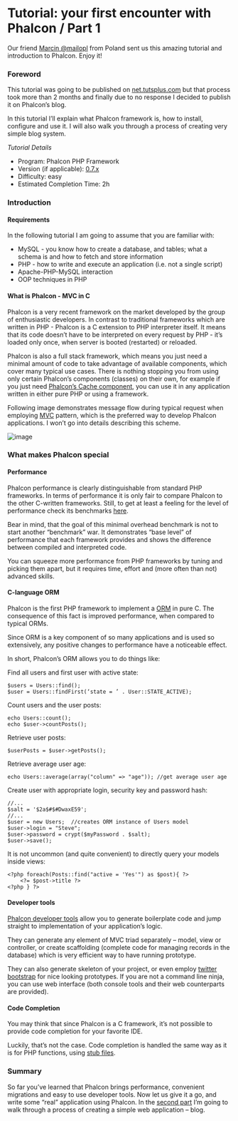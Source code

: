 <!--
slug: tutorial-your-first-encounter-with-phalcon-part
date: Mon Nov 26 2012 23:42:00 GMT-0500 (EST)
tags: tutorial, php, phalcon
title: Tutorial: your first encounter with Phalcon / Part 1
id: 36646589046
link: http://blog.phalconphp.com/post/36646589046/tutorial-your-first-encounter-with-phalcon-part
raw: {"blog_name":"phalconphp","id":36646589046,"post_url":"http://blog.phalconphp.com/post/36646589046/tutorial-your-first-encounter-with-phalcon-part","slug":"tutorial-your-first-encounter-with-phalcon-part","type":"text","date":"2012-11-27 04:42:00 GMT","timestamp":1353991320,"state":"published","format":"html","reblog_key":"aTP7twcP","tags":["tutorial","php","phalcon"],"short_url":"http://tmblr.co/Z6PumvY8Jf9s","highlighted":[],"note_count":3,"title":"Tutorial: your first encounter with Phalcon / Part 1","body":"<div class=\"highlightb\">Our friend <a href=\"https://twitter.com/mailopl\">Marcin @mailopl</a> from Poland sent us this amazing tutorial and introduction to Phalcon. Enjoy it!</div>\n<h3>Foreword</h3>\n<p>This tutorial was going to be published on <a href=\"http://net.tutsplus.com/\">net.tutsplus.com</a> but that process took more than 2 months and finally due to no response I decided to publish it on Phalcon&rsquo;s blog.</p>\n<p>In this tutorial I&rsquo;ll explain what Phalcon framework is, how to install, configure and use it. I will also walk you through a process of creating very simple blog system.</p>\n<p><em>Tutorial Details</em></p>\n<ul><li>Program: Phalcon PHP Framework</li>\n<li>Version (if applicable): <a href=\"http://phalconphp.com/download\">0.7.x</a></li>\n<li>Difficulty: easy</li>\n<li>Estimated Completion Time: 2h</li>\n</ul><h3>Introduction</h3>\n<h4>Requirements</h4>\n<p>In the following tutorial I am going to assume that you are familiar with:</p>\n<ul><li>MySQL - you know how to create a database, and tables; what a schema is and how to fetch and store information</li>\n<li>PHP - how to write and execute an application (i.e. not a single script)</li>\n<li>Apache-PHP-MySQL interaction</li>\n<li>OOP techniques in PHP</li>\n</ul><h4>What is Phalcon - MVC in C</h4>\n<p>Phalcon is a very recent framework on the market developed by the group of enthusiastic developers. In contrast to traditional frameworks which are written in PHP - Phalcon is a C extension to PHP interpreter itself. It means that its code doesn’t have to be interpreted on every request by PHP - it’s loaded only once, when server is booted (restarted) or reloaded.</p>\n<p>Phalcon is also a full stack framework, which means you just need a minimal amount of code to take advantage of available components, which cover many typical use cases. There is nothing stopping you from using only certain Phalcon&rsquo;s components (classes) on their own, for example if you just need <a href=\"http://docs.phalconphp.com/en/latest/reference/cache.html\">Phalcon’s Cache component</a>, you can use it in any application written in either pure PHP or using a framework.</p>\n<p>Following image demonstrates message flow during typical request when employing <a href=\"http://en.wikipedia.org/wiki/Model%E2%80%93view%E2%80%93controller\">MVC</a> pattern, which is the preferred way to develop Phalcon applications. I won&rsquo;t go into details describing this scheme.</p>\n<div align=\"center\"><img alt=\"image\" src=\"http://static.phalconphp.com/blog/img/mvc-c.png\"/></div>\n<h3>What makes Phalcon special</h3>\n<h4>Performance</h4>\n<p>Phalcon performance is clearly distinguishable from standard PHP frameworks. In terms of performance it is only fair to compare Phalcon to the other C-written frameworks. Still, to get at least a feeling for the level of performance check its benchmarks <a href=\"http://docs.phalconphp.com/en/latest/reference/benchmark.html\">here</a>.</p>\n<p>Bear in mind, that the goal of this minimal overhead benchmark is not to start another “benchmark” war. It demonstrates &ldquo;base level&rdquo; of performance that each framework provides and shows the difference between compiled and interpreted code.</p>\n<p>You can squeeze more performance from PHP frameworks by tuning and picking them apart, but it requires time, effort and (more often than not) advanced skills.</p>\n<h4>C-language ORM</h4>\n<p>Phalcon is the first PHP framework to implement a <a href=\"http://docs.phalconphp.com/en/latest/reference/models.html\">ORM</a> in pure C. The consequence of this fact is improved performance, when compared to typical ORMs.</p>\n<p>Since ORM is a key component of so many applications and is used so extensively, any positive changes to performance have a noticeable effect.</p>\n<p>In short, Phalcon’s ORM allows you to do things like:</p>\n<p>Find all users and first user with active state:</p>\n<pre class=\"sh_php sh_sourceCode\">$users = Users::find();\n$user = Users::findFirst(‘state = ’ . User::STATE_ACTIVE); \n</pre>\n<p>Count users and the user posts:</p>\n<pre class=\"sh_php sh_sourceCode\">echo Users::count(); \necho $user-&gt;countPosts(); \n</pre>\n<p>Retrieve user posts:</p>\n<pre class=\"sh_php sh_sourceCode\">$userPosts = $user-&gt;getPosts(); \n</pre>\n<p>Retrieve average user age:</p>\n<pre class=\"sh_php sh_sourceCode\">echo Users::average(array(\"column\" =&gt; \"age\")); //get average user age\n</pre>\n<p>Create user with appropriate login, security key and password hash:</p>\n<pre class=\"sh_php sh_sourceCode\">//...\n$salt = '<span class=\"s1\">$2a$</span>#$#DwaxE59';\n//...\n$user = new Users;  //creates ORM instance of Users model\n$user-&gt;login = \"Steve\";\n$user-&gt;password = crypt($myPassword . $salt); \n$user-&gt;save();\n</pre>\n<p>It is not uncommon (and quite convenient) to directly query your models inside views:</p>\n<pre class=\"sh_php sh_sourceCode\">&lt;?php foreach(Posts::find(\"active = 'Yes'\") as $post){ ?&gt;\n    &lt;?= $post-&gt;title ?&gt;\n&lt;?php } ?&gt;\n</pre>\n<h4>Developer tools</h4>\n<p><a href=\"http://docs.phalconphp.com/en/latest/reference/tools.html\">Phalcon developer tools</a> allow you to generate boilerplate code and jump straight to implementation of your application&rsquo;s logic.</p>\n<p>They can generate any element of MVC triad separately – model, view or controller, or create scaffolding (complete code for managing records in the database) which is very efficient way to have running prototype.</p>\n<p>They can also generate skeleton of your project, or even employ <a href=\"http://docs.phalconphp.com/en/latest/reference/tools.html#scaffold-with-twitter-bootstrap\">twitter bootstrap</a> for nice looking prototypes. If you are not a command line ninja, you can use web interface (both console tools and their web counterparts are provided).</p>\n<h4>Code Completion</h4>\n<p>You may think that since Phalcon is a C framework, it’s not possible to provide code completion for your favorite IDE.</p>\n<p>Luckily, that’s not the case. Code completion is handled the same way as it is for PHP functions, using <a href=\"https://github.com/phalcon/phalcon-devtools/tree/master/ide/phpstorm\">stub files</a>.</p>\n<h3>Summary</h3>\n<p>So far you&rsquo;ve learned that Phalcon brings performance, convenient migrations and easy to use developer tools. Now let us give it a go, and write some &ldquo;real&rdquo; application using Phalcon. In the <a href=\"http://blog.phalconphp.com/post/36648855158/tutorial-your-first-encounter-with-phalcon-part-2\">second part</a> I&rsquo;m going to walk through a process of creating a simple web application – blog.</p>","reblog":{"tree_html":"","comment":"<div class=\"highlightb\">Our friend <a href=\"https://twitter.com/mailopl\">Marcin @mailopl</a> from Poland sent us this amazing tutorial and introduction to Phalcon. Enjoy it!</div>\n<h3>Foreword</h3>\n<p>This tutorial was going to be published on <a href=\"http://net.tutsplus.com/\">net.tutsplus.com</a> but that process took more than 2 months and finally due to no response I decided to publish it on Phalcon&rsquo;s blog.</p>\n<p>In this tutorial I&rsquo;ll explain what Phalcon framework is, how to install, configure and use it. I will also walk you through a process of creating very simple blog system.</p>\n<p><em>Tutorial Details</em></p>\n<ul><li>Program: Phalcon PHP Framework</li>\n<li>Version (if applicable): <a href=\"http://phalconphp.com/download\">0.7.x</a></li>\n<li>Difficulty: easy</li>\n<li>Estimated Completion Time: 2h</li>\n</ul><h3>Introduction</h3>\n<h4>Requirements</h4>\n<p>In the following tutorial I am going to assume that you are familiar with:</p>\n<ul><li>MySQL - you know how to create a database, and tables; what a schema is and how to fetch and store information</li>\n<li>PHP - how to write and execute an application (i.e. not a single script)</li>\n<li>Apache-PHP-MySQL interaction</li>\n<li>OOP techniques in PHP</li>\n</ul><h4>What is Phalcon - MVC in C</h4>\n<p>Phalcon is a very recent framework on the market developed by the group of enthusiastic developers. In contrast to traditional frameworks which are written in PHP - Phalcon is a C extension to PHP interpreter itself. It means that its code doesn&rsquo;t have to be interpreted on every request by PHP - it&rsquo;s loaded only once, when server is booted (restarted) or reloaded.</p>\n<p>Phalcon is also a full stack framework, which means you just need a minimal amount of code to take advantage of available components, which cover many typical use cases. There is nothing stopping you from using only certain Phalcon&rsquo;s components (classes) on their own, for example if you just need <a href=\"http://docs.phalconphp.com/en/latest/reference/cache.html\">Phalcon&rsquo;s Cache component</a>, you can use it in any application written in either pure PHP or using a framework.</p>\n<p>Following image demonstrates message flow during typical request when employing <a href=\"http://en.wikipedia.org/wiki/Model%E2%80%93view%E2%80%93controller\">MVC</a> pattern, which is the preferred way to develop Phalcon applications. I won&rsquo;t go into details describing this scheme.</p>\n<div align=\"center\"><img alt=\"image\" src=\"http://static.phalconphp.com/blog/img/mvc-c.png\"></div>\n<h3>What makes Phalcon special</h3>\n<h4>Performance</h4>\n<p>Phalcon performance is clearly distinguishable from standard PHP frameworks. In terms of performance it is only fair to compare Phalcon to the other C-written frameworks. Still, to get at least a feeling for the level of performance check its benchmarks <a href=\"http://docs.phalconphp.com/en/latest/reference/benchmark.html\">here</a>.</p>\n<p>Bear in mind, that the goal of this minimal overhead benchmark is not to start another &ldquo;benchmark&rdquo; war. It demonstrates &ldquo;base level&rdquo; of performance that each framework provides and shows the difference between compiled and interpreted code.</p>\n<p>You can squeeze more performance from PHP frameworks by tuning and picking them apart, but it requires time, effort and (more often than not) advanced skills.</p>\n<h4>C-language ORM</h4>\n<p>Phalcon is the first PHP framework to implement a <a href=\"http://docs.phalconphp.com/en/latest/reference/models.html\">ORM</a> in pure C. The consequence of this fact is improved performance, when compared to typical ORMs.</p>\n<p>Since ORM is a key component of so many applications and is used so extensively, any positive changes to performance have a noticeable effect.</p>\n<p>In short, Phalcon&rsquo;s ORM allows you to do things like:</p>\n<p>Find all users and first user with active state:</p>\n<pre class=\"sh_php sh_sourceCode\">$users = Users::find();\n$user = Users::findFirst(&lsquo;state = &rsquo; . User::STATE_ACTIVE); \n</pre>\n<p>Count users and the user posts:</p>\n<pre class=\"sh_php sh_sourceCode\">echo Users::count(); \necho $user-&gt;countPosts(); \n</pre>\n<p>Retrieve user posts:</p>\n<pre class=\"sh_php sh_sourceCode\">$userPosts = $user-&gt;getPosts(); \n</pre>\n<p>Retrieve average user age:</p>\n<pre class=\"sh_php sh_sourceCode\">echo Users::average(array(\"column\" =&gt; \"age\")); //get average user age\n</pre>\n<p>Create user with appropriate login, security key and password hash:</p>\n<pre class=\"sh_php sh_sourceCode\">//...\n$salt = '<span class=\"s1\">$2a$</span>#$#DwaxE59';\n//...\n$user = new Users;  //creates ORM instance of Users model\n$user-&gt;login = \"Steve\";\n$user-&gt;password = crypt($myPassword . $salt); \n$user-&gt;save();\n</pre>\n<p>It is not uncommon (and quite convenient) to directly query your models inside views:</p>\n<pre class=\"sh_php sh_sourceCode\">&lt;?php foreach(Posts::find(\"active = 'Yes'\") as $post){ ?&gt;\n    &lt;?= $post-&gt;title ?&gt;\n&lt;?php } ?&gt;\n</pre>\n<h4>Developer tools</h4>\n<p><a href=\"http://docs.phalconphp.com/en/latest/reference/tools.html\">Phalcon developer tools</a> allow you to generate boilerplate code and jump straight to implementation of your application&rsquo;s logic.</p>\n<p>They can generate any element of MVC triad separately &ndash; model, view or controller, or create scaffolding (complete code for managing records in the database) which is very efficient way to have running prototype.</p>\n<p>They can also generate skeleton of your project, or even employ <a href=\"http://docs.phalconphp.com/en/latest/reference/tools.html#scaffold-with-twitter-bootstrap\">twitter bootstrap</a> for nice looking prototypes. If you are not a command line ninja, you can use web interface (both console tools and their web counterparts are provided).</p>\n<h4>Code Completion</h4>\n<p>You may think that since Phalcon is a C framework, it&rsquo;s not possible to provide code completion for your favorite IDE.</p>\n<p>Luckily, that&rsquo;s not the case. Code completion is handled the same way as it is for PHP functions, using <a href=\"https://github.com/phalcon/phalcon-devtools/tree/master/ide/phpstorm\">stub files</a>.</p>\n<h3>Summary</h3>\n<p>So far you&rsquo;ve learned that Phalcon brings performance, convenient migrations and easy to use developer tools. Now let us give it a go, and write some &ldquo;real&rdquo; application using Phalcon. In the <a href=\"http://blog.phalconphp.com/post/36648855158/tutorial-your-first-encounter-with-phalcon-part-2\">second part</a> I&rsquo;m going to walk through a process of creating a simple web application &ndash; blog.</p>"},"trail":[{"blog":{"name":"phalconphp","theme":{"header_full_width":1117,"header_full_height":426,"header_focus_width":758,"header_focus_height":426,"avatar_shape":"square","background_color":"#FAFAFA","body_font":"Helvetica Neue","header_bounds":"0,937,426,179","header_image":"http://static.tumblr.com/be2b0380984b972b47699d457f4c0ffb/ivjir8a/815nn0qo7/tumblr_static_28z87js742xwowwo0kco04ogs.jpg","header_image_focused":"http://static.tumblr.com/be2b0380984b972b47699d457f4c0ffb/ivjir8a/laHnn0qo9/tumblr_static_tumblr_static_28z87js742xwowwo0kco04ogs_focused_v3.jpg","header_image_scaled":"http://static.tumblr.com/be2b0380984b972b47699d457f4c0ffb/ivjir8a/815nn0qo7/tumblr_static_28z87js742xwowwo0kco04ogs_2048_v2.jpg","header_stretch":true,"link_color":"#529ECC","show_avatar":true,"show_description":true,"show_header_image":true,"show_title":true,"title_color":"#444444","title_font":"Gibson","title_font_weight":"bold"}},"post":{"id":"36646589046"},"content":"<div class=\"highlightb\">Our friend <a href=\"https://twitter.com/mailopl\">Marcin @mailopl</a> from Poland sent us this amazing tutorial and introduction to Phalcon. Enjoy it!</div>\n<h3>Foreword</h3>\n<p>This tutorial was going to be published on <a href=\"http://net.tutsplus.com/\">net.tutsplus.com</a> but that process took more than 2 months and finally due to no response I decided to publish it on Phalcon’s blog.</p>\n<p>In this tutorial I’ll explain what Phalcon framework is, how to install, configure and use it. I will also walk you through a process of creating very simple blog system.</p>\n<p><em>Tutorial Details</em></p>\n<ul><li>Program: Phalcon PHP Framework</li>\n<li>Version (if applicable): <a href=\"http://phalconphp.com/download\">0.7.x</a></li>\n<li>Difficulty: easy</li>\n<li>Estimated Completion Time: 2h</li>\n</ul><h3>Introduction</h3>\n<h4>Requirements</h4>\n<p>In the following tutorial I am going to assume that you are familiar with:</p>\n<ul><li>MySQL - you know how to create a database, and tables; what a schema is and how to fetch and store information</li>\n<li>PHP - how to write and execute an application (i.e. not a single script)</li>\n<li>Apache-PHP-MySQL interaction</li>\n<li>OOP techniques in PHP</li>\n</ul><h4>What is Phalcon - MVC in C</h4>\n<p>Phalcon is a very recent framework on the market developed by the group of enthusiastic developers. In contrast to traditional frameworks which are written in PHP - Phalcon is a C extension to PHP interpreter itself. It means that its code doesn’t have to be interpreted on every request by PHP - it’s loaded only once, when server is booted (restarted) or reloaded.</p>\n<p>Phalcon is also a full stack framework, which means you just need a minimal amount of code to take advantage of available components, which cover many typical use cases. There is nothing stopping you from using only certain Phalcon’s components (classes) on their own, for example if you just need <a href=\"http://docs.phalconphp.com/en/latest/reference/cache.html\">Phalcon’s Cache component</a>, you can use it in any application written in either pure PHP or using a framework.</p>\n<p>Following image demonstrates message flow during typical request when employing <a href=\"http://en.wikipedia.org/wiki/Model%E2%80%93view%E2%80%93controller\">MVC</a> pattern, which is the preferred way to develop Phalcon applications. I won’t go into details describing this scheme.</p>\n<div align=\"center\"><img alt=\"image\" src=\"http://static.phalconphp.com/blog/img/mvc-c.png\"></div>\n<h3>What makes Phalcon special</h3>\n<h4>Performance</h4>\n<p>Phalcon performance is clearly distinguishable from standard PHP frameworks. In terms of performance it is only fair to compare Phalcon to the other C-written frameworks. Still, to get at least a feeling for the level of performance check its benchmarks <a href=\"http://docs.phalconphp.com/en/latest/reference/benchmark.html\">here</a>.</p>\n<p>Bear in mind, that the goal of this minimal overhead benchmark is not to start another “benchmark” war. It demonstrates “base level” of performance that each framework provides and shows the difference between compiled and interpreted code.</p>\n<p>You can squeeze more performance from PHP frameworks by tuning and picking them apart, but it requires time, effort and (more often than not) advanced skills.</p>\n<h4>C-language ORM</h4>\n<p>Phalcon is the first PHP framework to implement a <a href=\"http://docs.phalconphp.com/en/latest/reference/models.html\">ORM</a> in pure C. The consequence of this fact is improved performance, when compared to typical ORMs.</p>\n<p>Since ORM is a key component of so many applications and is used so extensively, any positive changes to performance have a noticeable effect.</p>\n<p>In short, Phalcon’s ORM allows you to do things like:</p>\n<p>Find all users and first user with active state:</p>\n<pre class=\"sh_php sh_sourceCode\">$users = Users::find();\n$user = Users::findFirst(‘state = ’ . User::STATE_ACTIVE); \n</pre>\n<p>Count users and the user posts:</p>\n<pre class=\"sh_php sh_sourceCode\">echo Users::count(); \necho $user->countPosts(); \n</pre>\n<p>Retrieve user posts:</p>\n<pre class=\"sh_php sh_sourceCode\">$userPosts = $user->getPosts(); \n</pre>\n<p>Retrieve average user age:</p>\n<pre class=\"sh_php sh_sourceCode\">echo Users::average(array(\"column\" => \"age\")); //get average user age\n</pre>\n<p>Create user with appropriate login, security key and password hash:</p>\n<pre class=\"sh_php sh_sourceCode\">//...\n$salt = '<span class=\"s1\">$2a$</span>#$#DwaxE59';\n//...\n$user = new Users;  //creates ORM instance of Users model\n$user->login = \"Steve\";\n$user->password = crypt($myPassword . $salt); \n$user->save();\n</pre>\n<p>It is not uncommon (and quite convenient) to directly query your models inside views:</p>\n<pre class=\"sh_php sh_sourceCode\"><?php foreach(Posts::find(\"active = 'Yes'\") as $post){ ?>\n    <?= $post->title ?>\n<?php } ?>\n</pre>\n<h4>Developer tools</h4>\n<p><a href=\"http://docs.phalconphp.com/en/latest/reference/tools.html\">Phalcon developer tools</a> allow you to generate boilerplate code and jump straight to implementation of your application’s logic.</p>\n<p>They can generate any element of MVC triad separately – model, view or controller, or create scaffolding (complete code for managing records in the database) which is very efficient way to have running prototype.</p>\n<p>They can also generate skeleton of your project, or even employ <a href=\"http://docs.phalconphp.com/en/latest/reference/tools.html#scaffold-with-twitter-bootstrap\">twitter bootstrap</a> for nice looking prototypes. If you are not a command line ninja, you can use web interface (both console tools and their web counterparts are provided).</p>\n<h4>Code Completion</h4>\n<p>You may think that since Phalcon is a C framework, it’s not possible to provide code completion for your favorite IDE.</p>\n<p>Luckily, that’s not the case. Code completion is handled the same way as it is for PHP functions, using <a href=\"https://github.com/phalcon/phalcon-devtools/tree/master/ide/phpstorm\">stub files</a>.</p>\n<h3>Summary</h3>\n<p>So far you’ve learned that Phalcon brings performance, convenient migrations and easy to use developer tools. Now let us give it a go, and write some “real” application using Phalcon. In the <a href=\"http://blog.phalconphp.com/post/36648855158/tutorial-your-first-encounter-with-phalcon-part-2\">second part</a> I’m going to walk through a process of creating a simple web application – blog.</p>","content_raw":"<div class=\"highlightb\">Our friend <a href=\"https://twitter.com/mailopl\">Marcin @mailopl</a> from Poland sent us this amazing tutorial and introduction to Phalcon. Enjoy it!</div>\r\n<h3>Foreword</h3>\r\n<p>This tutorial was going to be published on <a href=\"http://net.tutsplus.com/\">net.tutsplus.com</a> but that process took more than 2 months and finally due to no response I decided to publish it on Phalcon's blog.</p>\r\n<p>In this tutorial I'll explain what Phalcon framework is, how to install, configure and use it. I will also walk you through a process of creating very simple blog system.</p>\r\n<p><em>Tutorial Details</em></p>\r\n<ul><li>Program: Phalcon PHP Framework</li>\r\n<li>Version (if applicable): <a href=\"http://phalconphp.com/download\">0.7.x</a></li>\r\n<li>Difficulty: easy</li>\r\n<li>Estimated Completion Time: 2h</li>\r\n</ul><h3>Introduction</h3>\r\n<h4>Requirements</h4>\r\n<p>In the following tutorial I am going to assume that you are familiar with:</p>\r\n<ul><li>MySQL - you know how to create a database, and tables; what a schema is and how to fetch and store information</li>\r\n<li>PHP - how to write and execute an application (i.e. not a single script)</li>\r\n<li>Apache-PHP-MySQL interaction</li>\r\n<li>OOP techniques in PHP</li>\r\n</ul><h4>What is Phalcon - MVC in C</h4>\r\n<p>Phalcon is a very recent framework on the market developed by the group of enthusiastic developers. In contrast to traditional frameworks which are written in PHP - Phalcon is a C extension to PHP interpreter itself. It means that its code doesn&rsquo;t have to be interpreted on every request by PHP - it&rsquo;s loaded only once, when server is booted (restarted) or reloaded.</p>\r\n<p>Phalcon is also a full stack framework, which means you just need a minimal amount of code to take advantage of available components, which cover many typical use cases. There is nothing stopping you from using only certain Phalcon's components (classes) on their own, for example if you just need <a href=\"http://docs.phalconphp.com/en/latest/reference/cache.html\">Phalcon&rsquo;s Cache component</a>, you can use it in any application written in either pure PHP or using a framework.</p>\r\n<p>Following image demonstrates message flow during typical request when employing <a href=\"http://en.wikipedia.org/wiki/Model%E2%80%93view%E2%80%93controller\">MVC</a> pattern, which is the preferred way to develop Phalcon applications. I won't go into details describing this scheme.</p>\r\n<div align=\"center\"><img alt=\"image\" src=\"http://static.phalconphp.com/blog/img/mvc-c.png\"></div>\r\n<h3>What makes Phalcon special</h3>\r\n<h4>Performance</h4>\r\n<p>Phalcon performance is clearly distinguishable from standard PHP frameworks. In terms of performance it is only fair to compare Phalcon to the other C-written frameworks. Still, to get at least a feeling for the level of performance check its benchmarks <a href=\"http://docs.phalconphp.com/en/latest/reference/benchmark.html\">here</a>.</p>\r\n<p>Bear in mind, that the goal of this minimal overhead benchmark is not to start another &ldquo;benchmark&rdquo; war. It demonstrates \"base level\" of performance that each framework provides and shows the difference between compiled and interpreted code.</p>\r\n<p>You can squeeze more performance from PHP frameworks by tuning and picking them apart, but it requires time, effort and (more often than not) advanced skills.</p>\r\n<h4>C-language ORM</h4>\r\n<p>Phalcon is the first PHP framework to implement a <a href=\"http://docs.phalconphp.com/en/latest/reference/models.html\">ORM</a> in pure C. The consequence of this fact is improved performance, when compared to typical ORMs.</p>\r\n<p>Since ORM is a key component of so many applications and is used so extensively, any positive changes to performance have a noticeable effect.</p>\r\n<p>In short, Phalcon&rsquo;s ORM allows you to do things like:</p>\r\n<p>Find all users and first user with active state:</p>\r\n<pre class=\"sh_php sh_sourceCode\">$users = Users::find();\r\n$user = Users::findFirst(&lsquo;state = &rsquo; . User::STATE_ACTIVE); \r\n</pre>\r\n<p>Count users and the user posts:</p>\r\n<pre class=\"sh_php sh_sourceCode\">echo Users::count(); \r\necho $user-&gt;countPosts(); \r\n</pre>\r\n<p>Retrieve user posts:</p>\r\n<pre class=\"sh_php sh_sourceCode\">$userPosts = $user-&gt;getPosts(); \r\n</pre>\r\n<p>Retrieve average user age:</p>\r\n<pre class=\"sh_php sh_sourceCode\">echo Users::average(array(\"column\" =&gt; \"age\")); //get average user age\r\n</pre>\r\n<p>Create user with appropriate login, security key and password hash:</p>\r\n<pre class=\"sh_php sh_sourceCode\">//...\r\n$salt = '<span class=\"s1\">$2a$</span>#$#DwaxE59';\r\n//...\r\n$user = new Users;  //creates ORM instance of Users model\r\n$user-&gt;login = \"Steve\";\r\n$user-&gt;password = crypt($myPassword . $salt); \r\n$user-&gt;save();\r\n</pre>\r\n<p>It is not uncommon (and quite convenient) to directly query your models inside views:</p>\r\n<pre class=\"sh_php sh_sourceCode\">&lt;?php foreach(Posts::find(\"active = 'Yes'\") as $post){ ?&gt;\r\n    &lt;?= $post-&gt;title ?&gt;\r\n&lt;?php } ?&gt;\r\n</pre>\r\n<h4>Developer tools</h4>\r\n<p><a href=\"http://docs.phalconphp.com/en/latest/reference/tools.html\">Phalcon developer tools</a> allow you to generate boilerplate code and jump straight to implementation of your application's logic.</p>\r\n<p>They can generate any element of MVC triad separately &ndash; model, view or controller, or create scaffolding (complete code for managing records in the database) which is very efficient way to have running prototype.</p>\r\n<p>They can also generate skeleton of your project, or even employ <a href=\"http://docs.phalconphp.com/en/latest/reference/tools.html#scaffold-with-twitter-bootstrap\">twitter bootstrap</a> for nice looking prototypes. If you are not a command line ninja, you can use web interface (both console tools and their web counterparts are provided).</p>\r\n<h4>Code Completion</h4>\r\n<p>You may think that since Phalcon is a C framework, it&rsquo;s not possible to provide code completion for your favorite IDE.</p>\r\n<p>Luckily, that&rsquo;s not the case. Code completion is handled the same way as it is for PHP functions, using <a href=\"https://github.com/phalcon/phalcon-devtools/tree/master/ide/phpstorm\">stub files</a>.</p>\r\n<h3>Summary</h3>\r\n<p>So far you've learned that Phalcon brings performance, convenient migrations and easy to use developer tools. Now let us give it a go, and write some \"real\" application using Phalcon. In the <a href=\"http://blog.phalconphp.com/post/36648855158/tutorial-your-first-encounter-with-phalcon-part-2\">second part</a> I'm going to walk through a process of creating a simple web application &ndash; blog.</p>","is_current_item":true,"is_root_item":true}]}
publish: 2012-11-026
-->


Tutorial: your first encounter with Phalcon / Part 1
====================================================

Our friend [Marcin @mailopl](https://twitter.com/mailopl) from Poland
sent us this amazing tutorial and introduction to Phalcon. Enjoy it!

### Foreword

This tutorial was going to be published on
[net.tutsplus.com](http://net.tutsplus.com/) but that process took more
than 2 months and finally due to no response I decided to publish it on
Phalcon’s blog.

In this tutorial I’ll explain what Phalcon framework is, how to install,
configure and use it. I will also walk you through a process of creating
very simple blog system.

*Tutorial Details*

-   Program: Phalcon PHP Framework
-   Version (if applicable): [0.7.x](http://phalconphp.com/download)
-   Difficulty: easy
-   Estimated Completion Time: 2h

### Introduction

#### Requirements

In the following tutorial I am going to assume that you are familiar
with:

-   MySQL - you know how to create a database, and tables; what a schema
    is and how to fetch and store information
-   PHP - how to write and execute an application (i.e. not a single
    script)
-   Apache-PHP-MySQL interaction
-   OOP techniques in PHP

#### What is Phalcon - MVC in C

Phalcon is a very recent framework on the market developed by the group
of enthusiastic developers. In contrast to traditional frameworks which
are written in PHP - Phalcon is a C extension to PHP interpreter itself.
It means that its code doesn’t have to be interpreted on every request
by PHP - it’s loaded only once, when server is booted (restarted) or
reloaded.

Phalcon is also a full stack framework, which means you just need a
minimal amount of code to take advantage of available components, which
cover many typical use cases. There is nothing stopping you from using
only certain Phalcon’s components (classes) on their own, for example if
you just need [Phalcon’s Cache
component](http://docs.phalconphp.com/en/latest/reference/cache.html),
you can use it in any application written in either pure PHP or using a
framework.

Following image demonstrates message flow during typical request when
employing
[MVC](http://en.wikipedia.org/wiki/Model%E2%80%93view%E2%80%93controller)
pattern, which is the preferred way to develop Phalcon applications. I
won’t go into details describing this scheme.

![image](http://static.phalconphp.com/blog/img/mvc-c.png)

### What makes Phalcon special

#### Performance

Phalcon performance is clearly distinguishable from standard PHP
frameworks. In terms of performance it is only fair to compare Phalcon
to the other C-written frameworks. Still, to get at least a feeling for
the level of performance check its benchmarks
[here](http://docs.phalconphp.com/en/latest/reference/benchmark.html).

Bear in mind, that the goal of this minimal overhead benchmark is not to
start another “benchmark” war. It demonstrates “base level” of
performance that each framework provides and shows the difference
between compiled and interpreted code.

You can squeeze more performance from PHP frameworks by tuning and
picking them apart, but it requires time, effort and (more often than
not) advanced skills.

#### C-language ORM

Phalcon is the first PHP framework to implement a
[ORM](http://docs.phalconphp.com/en/latest/reference/models.html) in
pure C. The consequence of this fact is improved performance, when
compared to typical ORMs.

Since ORM is a key component of so many applications and is used so
extensively, any positive changes to performance have a noticeable
effect.

In short, Phalcon’s ORM allows you to do things like:

Find all users and first user with active state:

~~~~ {.sh_php .sh_sourceCode}
$users = Users::find();
$user = Users::findFirst(‘state = ’ . User::STATE_ACTIVE); 
~~~~

Count users and the user posts:

~~~~ {.sh_php .sh_sourceCode}
echo Users::count(); 
echo $user->countPosts(); 
~~~~

Retrieve user posts:

~~~~ {.sh_php .sh_sourceCode}
$userPosts = $user->getPosts(); 
~~~~

Retrieve average user age:

~~~~ {.sh_php .sh_sourceCode}
echo Users::average(array("column" => "age")); //get average user age
~~~~

Create user with appropriate login, security key and password hash:

~~~~ {.sh_php .sh_sourceCode}
//...
$salt = '$2a$#$#DwaxE59';
//...
$user = new Users;  //creates ORM instance of Users model
$user->login = "Steve";
$user->password = crypt($myPassword . $salt); 
$user->save();
~~~~

It is not uncommon (and quite convenient) to directly query your models
inside views:

~~~~ {.sh_php .sh_sourceCode}
<?php foreach(Posts::find("active = 'Yes'") as $post){ ?>
    <?= $post->title ?>
<?php } ?>
~~~~

#### Developer tools

[Phalcon developer
tools](http://docs.phalconphp.com/en/latest/reference/tools.html) allow
you to generate boilerplate code and jump straight to implementation of
your application’s logic.

They can generate any element of MVC triad separately – model, view or
controller, or create scaffolding (complete code for managing records in
the database) which is very efficient way to have running prototype.

They can also generate skeleton of your project, or even employ [twitter
bootstrap](http://docs.phalconphp.com/en/latest/reference/tools.html#scaffold-with-twitter-bootstrap)
for nice looking prototypes. If you are not a command line ninja, you
can use web interface (both console tools and their web counterparts are
provided).

#### Code Completion

You may think that since Phalcon is a C framework, it’s not possible to
provide code completion for your favorite IDE.

Luckily, that’s not the case. Code completion is handled the same way as
it is for PHP functions, using [stub
files](https://github.com/phalcon/phalcon-devtools/tree/master/ide/phpstorm).

### Summary

So far you’ve learned that Phalcon brings performance, convenient
migrations and easy to use developer tools. Now let us give it a go, and
write some “real” application using Phalcon. In the [second
part](http://blog.phalconphp.com/post/36648855158/tutorial-your-first-encounter-with-phalcon-part-2)
I’m going to walk through a process of creating a simple web application
– blog.

